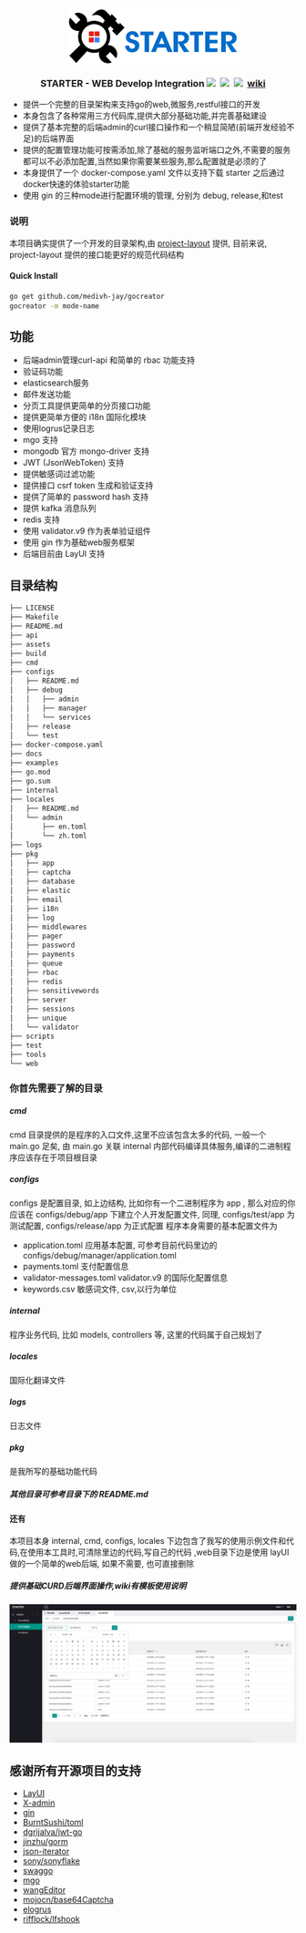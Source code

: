 <p align="center">
<img align="center" src="assets/STARTER-logo.svg" width="300px" />
</p>
<h3 align="center">STARTER - WEB Develop Integration 
  <a href="https://goreportcard.com/report/github.com/medivh-jay/starter"><img src="https://goreportcard.com/badge/github.com/medivh-jay/starter" /></a>&nbsp;
  <a href="https://travis-ci.org/medivh-jay/starter"><img src="https://api.travis-ci.org/medivh-jay/starter.svg?branch=master" /></a>&nbsp;
  <a href="https://godoc.org/github.com/medivh-jay/starter"><img src="https://godoc.org/github.com/medivh-jay/starter?status.svg" /></a>&nbsp;
  <a align="center" href="https://github.com/medivh-jay/starter/wiki/Step-1:%E4%B8%8B%E8%BD%BD%E6%9C%AC%E9%A1%B9%E7%9B%AE">wiki</a></h3>

- 提供一个完整的目录架构来支持go的web,微服务,restful接口的开发
- 本身包含了各种常用三方代码库,提供大部分基础功能,并完善基础建设
- 提供了基本完整的后端admin的curl接口操作和一个稍显简陋(前端开发经验不足)的后端界面
- 提供的配置管理功能可按需添加,除了基础的服务监听端口之外,不需要的服务都可以不必添加配置,当然如果你需要某些服务,那么配置就是必须的了
- 本身提供了一个 docker-compose.yaml 文件以支持下载 starter 之后通过docker快速的体验starter功能
- 使用 gin 的三种mode进行配置环境的管理, 分别为 debug, release,和test

### 说明
本项目确实提供了一个开发的目录架构,由 [project-layout](https://github.com/golang-standards/project-layout) 提供, 目前来说, project-layout 提供的接口能更好的规范代码结构


#### Quick Install
```bash
go get github.com/medivh-jay/gocreator
gocreator -m mode-name
```

## 功能

* 后端admin管理curl-api 和简单的 rbac 功能支持
* 验证码功能 
* elasticsearch服务
* 邮件发送功能
* 分页工具提供更简单的分页接口功能 
* 提供更简单方便的 i18n 国际化模块
* 使用logrus记录日志 
* mgo 支持
* mongodb 官方 mongo-driver 支持
* JWT (JsonWebToken) 支持
* 提供敏感词过滤功能
* 提供接口 csrf token 生成和验证支持
* 提供了简单的 password hash 支持
* 提供 kafka 消息队列 
* redis 支持
* 使用 validator.v9 作为表单验证组件
* 使用 gin 作为基础web服务框架
* 后端目前由 LayUI 支持

## 目录结构
```code 
├── LICENSE
├── Makefile
├── README.md
├── api
├── assets
├── build
├── cmd
├── configs
│   ├── README.md
│   ├── debug
│   │   ├── admin
│   │   ├── manager
│   │   └── services
│   ├── release
│   └── test
├── docker-compose.yaml
├── docs
├── examples
├── go.mod
├── go.sum
├── internal
├── locales
│   ├── README.md
│   └── admin
│       ├── en.toml
│       └── zh.toml
├── logs
├── pkg
│   ├── app
│   ├── captcha
│   ├── database
│   ├── elastic
│   ├── email
│   ├── i18n
│   ├── log
│   ├── middlewares
│   ├── pager
│   ├── password
│   ├── payments
│   ├── queue
│   ├── rbac
│   ├── redis
│   ├── sensitivewords
│   ├── server
│   ├── sessions
│   ├── unique
│   └── validator
├── scripts
├── test
├── tools
└── web

```
### 你首先需要了解的目录
##### cmd 
cmd 目录提供的是程序的入口文件,这里不应该包含太多的代码, 一般一个 main.go 足矣, 由 main.go 关联 internal 内部代码编译具体服务,编译的二进制程序应该存在于项目根目录

##### configs
configs 是配置目录, 如上边结构, 比如你有一个二进制程序为 app , 那么对应的你应该在 configs/debug/app 下建立个人开发配置文件, 同理, configs/test/app 为测试配置, configs/release/app 为正式配置
程序本身需要的基本配置文件为
- application.toml 应用基本配置, 可参考目前代码里边的 configs/debug/manager/application.toml
- payments.toml 支付配置信息
- validator-messages.toml validator.v9 的国际化配置信息
- keywords.csv 敏感词文件, csv,以行为单位

##### internal 
程序业务代码, 比如 models, controllers 等, 这里的代码属于自己规划了

##### locales
国际化翻译文件

##### logs 
日志文件

##### pkg 
是我所写的基础功能代码


##### 其他目录可参考目录下的 README.md 

#### 还有
本项目本身 internal, cmd, configs, locales 下边包含了我写的使用示例文件和代码,在使用本工具时,可清除里边的代码,写自己的代码
,web目录下边是使用 layUI 做的一个简单的web后端, 如果不需要, 也可直接删除

##### 提供基础CURD后端界面操作,wiki有模板使用说明
![admin](web/admin/static/images/admin.png)

## 感谢所有开源项目的支持 

- [LayUI](https://www.layui.com/)
- [X-admin](http://x.xuebingsi.com/)
- [gin](https://github.com/gin-gonic/gin)
- [BurntSushi/toml](https://github.com/BurntSushi/toml)
- [dgrijalva/jwt-go](https://github.com/dgrijalva/jwt-go)
- [jinzhu/gorm](https://github.com/jinzhu/gorm)
- [json-iterator](https://github.com/json-iterator/go)
- [sony/sonyflake](https://github.com/sony/sonyflake)
- [swaggo](https://github.com/swaggo)
- [mgo](https://gopkg.in/mgo.v2)
- [wangEditor](http://www.wangeditor.com/index.html)
- [mojocn/base64Captcha](github.com/mojocn/base64Captcha)
- [elogrus](https://github.com/sohlich/elogrus)
- [rifflock/lfshook](https://github.com/rifflock/lfshook)
